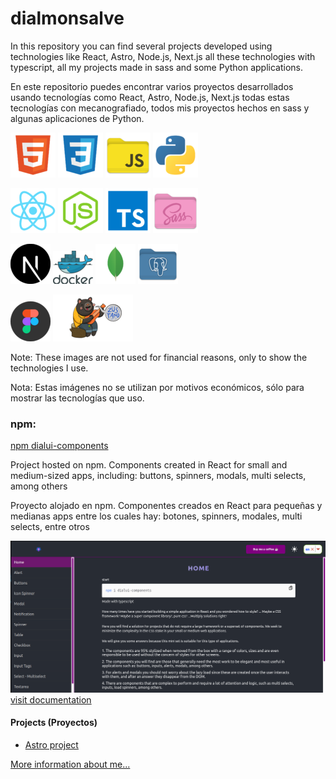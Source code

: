 # dialmonsalve #

In this repository you can find several projects developed using technologies like React, Astro, Node.js, Next.js all these technologies with typescript, all my projects made in sass and some Python applications.

En este repositorio puedes encontrar varios proyectos desarrollados usando tecnologías como React, Astro, Node.js, Next.js todas estas tecnologías con mecanografiado, todos mis proyectos hechos en sass y algunas aplicaciones de Python.


![HTML5](/img/html.png)
![CSS](/img/css.png)
![Javascript](/img/js.png)
![Python](/img/python.png)

![React](/img/react.png)
![Node.js](/img/node.png)
![Typescript](/img/ts.png)
![Sass](/img/sass.png)

![Next.js](/img/next.png)
![Docker](/img/docker.png)
![MongoDB](/img/mongo.png)
![Postgresql](/img/postgres.png)

![Figma](/img/figma.png)
![Zustand](/img/zustand.png)

Note: These images are not used for financial reasons, only to show the technologies I use.

Nota: Estas imágenes no se utilizan por motivos económicos, sólo para mostrar las tecnologías que uso.


### npm:

[npm dialui-components](https://www.npmjs.com/package/dialui-components)

Project hosted on npm. Components created in React for small and medium-sized apps, including: buttons, spinners, modals, multi selects, among others

Proyecto alojado en npm. Componentes creados en React para pequeñas y medianas apps entre los cuales hay: botones, spinners, modales, multi selects, entre otros


![dialui-components](/img/dialui.png)
[visit documentation](https://dialui-components.netlify.app/)

#### Projects (Proyectos)
- [Astro project](https://taupe-taiyaki-af522f.netlify.app/)

[More information about me...](https://diegomonsalve.vercel.app/)